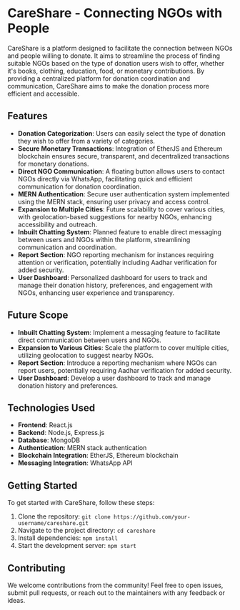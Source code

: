 # CareShare - Connecting NGOs with People

CareShare is a platform designed to facilitate the connection between NGOs and people willing to donate. It aims to streamline the process of finding suitable NGOs based on the type of donation users wish to offer, whether it's books, clothing, education, food, or monetary contributions. By providing a centralized platform for donation coordination and communication, CareShare aims to make the donation process more efficient and accessible.

## Features

- **Donation Categorization**: Users can easily select the type of donation they wish to offer from a variety of categories.
- **Secure Monetary Transactions**: Integration of EtherJS and Ethereum blockchain ensures secure, transparent, and decentralized transactions for monetary donations.
- **Direct NGO Communication**: A floating button allows users to contact NGOs directly via WhatsApp, facilitating quick and efficient communication for donation coordination.
- **MERN Authentication**: Secure user authentication system implemented using the MERN stack, ensuring user privacy and access control.
- **Expansion to Multiple Cities**: Future scalability to cover various cities, with geolocation-based suggestions for nearby NGOs, enhancing accessibility and outreach.
- **Inbuilt Chatting System**: Planned feature to enable direct messaging between users and NGOs within the platform, streamlining communication and coordination.
- **Report Section**: NGO reporting mechanism for instances requiring attention or verification, potentially including Aadhar verification for added security.
- **User Dashboard**: Personalized dashboard for users to track and manage their donation history, preferences, and engagement with NGOs, enhancing user experience and transparency.

## Future Scope

- **Inbuilt Chatting System**: Implement a messaging feature to facilitate direct communication between users and NGOs.
- **Expansion to Various Cities**: Scale the platform to cover multiple cities, utilizing geolocation to suggest nearby NGOs.
- **Report Section**: Introduce a reporting mechanism where NGOs can report users, potentially requiring Aadhar verification for added security.
- **User Dashboard**: Develop a user dashboard to track and manage donation history and preferences.

## Technologies Used

- **Frontend**: React.js
- **Backend**: Node.js, Express.js
- **Database**: MongoDB
- **Authentication**: MERN stack authentication
- **Blockchain Integration**: EtherJS, Ethereum blockchain
- **Messaging Integration**: WhatsApp API

## Getting Started

To get started with CareShare, follow these steps:

1. Clone the repository: `git clone https://github.com/your-username/careshare.git`
2. Navigate to the project directory: `cd careshare`
3. Install dependencies: `npm install`
4. Start the development server: `npm start`

## Contributing

We welcome contributions from the community! Feel free to open issues, submit pull requests, or reach out to the maintainers with any feedback or ideas.
